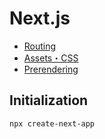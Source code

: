 # Next.js

- [Routing](routing.md)
- [Assets・CSS](assets.md)
- [Prerendering](prerendering.md)

## Initialization

```sh
npx create-next-app
```
